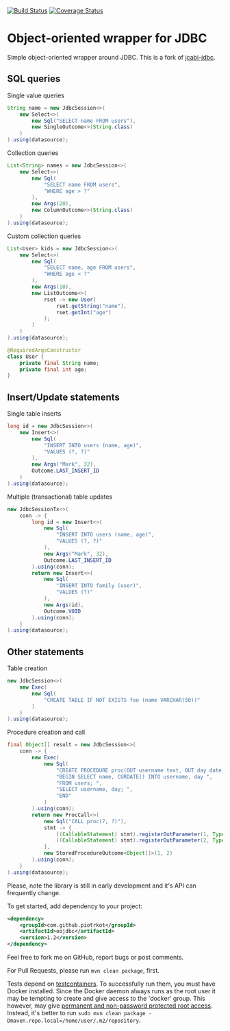 
[![Build Status](https://travis-ci.org/piotrkot/oojdbc.svg?branch=master)](https://travis-ci.org/piotrkot/oojdbc)
[![Coverage Status](https://coveralls.io/repos/github/piotrkot/oojdbc/badge.svg?branch=master)](https://coveralls.io/github/piotrkot/oojdbc?branch=main)

# Object-oriented wrapper for JDBC

Simple object-oriented wrapper around JDBC. This is a fork of [jcabi-jdbc](https://jdbc.jcabi.com/).

## SQL queries

Single value queries

```java
String name = new JdbcSession<>(
    new Select<>(
        new Sql("SELECT name FROM users"),
        new SingleOutcome<>(String.class)
    )
).using(datasource);
```

Collection queries

```java
List<String> names = new JdbcSession<>(
    new Select<>(
        new Sql(
            "SELECT name FROM users",
            "WHERE age > ?"
        ),
        new Args(20),
        new ColumnOutcome<>(String.class)
    )
).using(datasource);
```

Custom collection queries

```java
List<User> kids = new JdbcSession<>(
    new Select<>(
        new Sql(
            "SELECT name, age FROM users",
            "WHERE age < ?"
        ),
        new Args(10),
        new ListOutcome<>(
            rset -> new User(
                rset.getString("name"),
                rset.getInt("age")
            );
        )
    )
).using(datasource);

@RequiredArgsConstructor
class User {
    private final String name;
    private final int age;
}
```

## Insert/Update statements

Single table inserts

```java
long id = new JdbcSession<>(
    new Insert<>(
        new Sql(
            "INSERT INTO users (name, age)",
            "VALUES (?, ?)"
        ),
        new Args("Mark", 32),
        Outcome.LAST_INSERT_ID
    )
).using(datasource);
```

Multiple (transactional) table updates

```java
new JdbcSessionTx<>(
    conn -> {
        long id = new Insert<>(
            new Sql(
                "INSERT INTO users (name, age)",
                "VALUES (?, ?)"
            ),
            new Args("Mark", 32),
            Outcome.LAST_INSERT_ID
        ).using(conn);
        return new Insert<>(
            new Sql(
                "INSERT INTO family (user)",
                "VALUES (?)"
            ),
            new Args(id),
            Outcome.VOID
        ).using(conn);
    }
).using(datasource);
```

## Other statements

Table creation

```java
new JdbcSession<>(
    new Exec(
        new Sql(
            "CREATE TABLE IF NOT EXISTS foo (name VARCHAR(50))"
        )
    )
).using(datasource);
```

Procedure creation and call

```java
final Object[] result = new JdbcSession<>(
    conn -> {
        new Exec(
            new Sql(
                "CREATE PROCEDURE proc(OUT username text, OUT day date) ",
                "BEGIN SELECT name, CURDATE() INTO username, day ",
                "FROM users; ",
                "SELECT username, day; ",
                "END"
            )
        ).using(conn);
        return new ProcCall<>(
            new Sql("CALL proc(?, ?)"),
            stmt -> {
                ((CallableStatement) stmt).registerOutParameter(1, Types.VARCHAR);
                ((CallableStatement) stmt).registerOutParameter(2, Types.DATE);
            },
            new StoredProcedureOutcome<Object[]>(1, 2)
        ).using(conn);
    }
).using(datasource);
```

Please, note the library is still in early development and it's API can
frequently change.

To get started, add dependency to your project:
```xml
<dependency>
    <groupId>com.github.piotrkot</groupId>
    <artifactId>oojdbc</artifactId>
    <version>1.2</version>
</dependency>
```

Feel free to fork me on GitHub, report bugs or post comments.

For Pull Requests, please run `mvn clean package`, first.

Tests depend on [testcontainers](https://www.testcontainers.org/). To successfully
run them, you must have Docker installed. Since the Docker daemon always runs as
the root user it may be tempting to create and give access to the 'docker' group.
This however, may give [permanent and non-password protected root access](https://fosterelli.co/privilege-escalation-via-docker.html).
Instead, it's better to run `sudo mvn clean package -Dmaven.repo.local=/home/user/.m2/repository`. 
